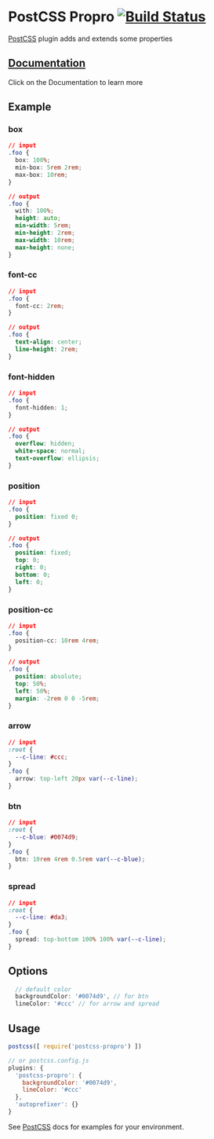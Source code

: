 # PostCSS Propro [![Build Status][ci-img]][ci]

[PostCSS] plugin adds and extends some properties

[PostCSS]: https://github.com/postcss/postcss
[ci-img]:  https://travis-ci.org/tolking/postcss-propro.svg
[ci]:      https://travis-ci.org/tolking/postcss-propro

## [Documentation](https://ououe.com/lib/postcss-propro.html)
Click on the Documentation to learn more

## Example
### box
``` css
// input
.foo {
  box: 100%;
  min-box: 5rem 2rem;
  max-box: 10rem;
}
```

``` css
// output
.foo {
  with: 100%;
  height: auto;
  min-width: 5rem;
  min-height: 2rem;
  max-width: 10rem;
  max-height: none;
}
```

### font-cc
``` css
// input
.foo {
  font-cc: 2rem;
}
```

``` css
// output
.foo {
  text-align: center;
  line-height: 2rem;
}
```

### font-hidden
``` css
// input
.foo {
  font-hidden: 1;
}
```

``` css
// output
.foo {
  overflow: hidden;
  white-space: normal;
  text-overflow: ellipsis;
}
```

### position
``` css
// input
.foo {
  position: fixed 0;
}
```

``` css
// output
.foo {
  position: fixed;
  top: 0;
  right: 0;
  bottom: 0;
  left: 0;
}
```

### position-cc
``` css
// input
.foo {
  position-cc: 10rem 4rem;
}
```

``` css
// output
.foo {
  position: absolute;
  top: 50%;
  left: 50%;
  margin: -2rem 0 0 -5rem;
}
```

### arrow
``` css
// input
:root {
  --c-line: #ccc;
}
.foo {
  arrow: top-left 20px var(--c-line);
}
```

### btn
``` css
// input
:root {
  --c-blue: #0074d9;
}
.foo {
  btn: 10rem 4rem 0.5rem var(--c-blue);
}
```

### spread
``` css
// input
:root {
  --c-line: #da3;
}
.foo {
  spread: top-bottom 100% 100% var(--c-line);
}
```

## Options
``` js
  // default color
  backgroundColor: '#0074d9', // for btn
  lineColor: '#ccc' // for arrow and spread
```

## Usage
``` js
postcss([ require('postcss-propro') ])

// or postcss.config.js
plugins: {
  'postcss-propro': {
    backgroundColor: '#0074d9',
    lineColor: '#ccc'
  },
  'autoprefixer': {}
}
```

See [PostCSS] docs for examples for your environment.
